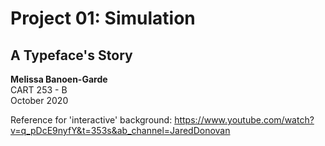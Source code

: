 <h1> Project 01: Simulation</h1>
<h2> A Typeface's Story </h2>

<p>
<strong> Melissa Banoen-Garde </strong> <br>
CART 253 - B <br>
October 2020 <br>
</p>

Reference for 'interactive' background:
https://www.youtube.com/watch?v=q_pDcE9nyfY&t=353s&ab_channel=JaredDonovan

